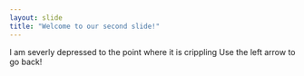 ```yaml
---
layout: slide
title: "Welcome to our second slide!"
---
```

I am severly depressed to the point where it is crippling
Use the left arrow to go back!
